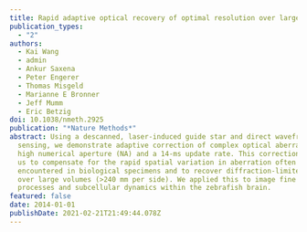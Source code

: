 ```yaml
---
title: Rapid adaptive optical recovery of optimal resolution over large volumes
publication_types:
  - "2"
authors:
  - Kai Wang
  - admin
  - Ankur Saxena
  - Peter Engerer
  - Thomas Misgeld
  - Marianne E Bronner
  - Jeff Mumm
  - Eric Betzig
doi: 10.1038/nmeth.2925
publication: "*Nature Methods*"
abstract: Using a descanned, laser-induced guide star and direct wavefront
  sensing, we demonstrate adaptive correction of complex optical aberrations at
  high numerical aperture (NA) and a 14-ms update rate. This correction permits
  us to compensate for the rapid spatial variation in aberration often
  encountered in biological specimens and to recover diffraction-limited imaging
  over large volumes (>240 mm per side). We applied this to image fine neuronal
  processes and subcellular dynamics within the zebrafish brain.
featured: false
date: 2014-01-01
publishDate: 2021-02-21T21:49:44.078Z
---
```

